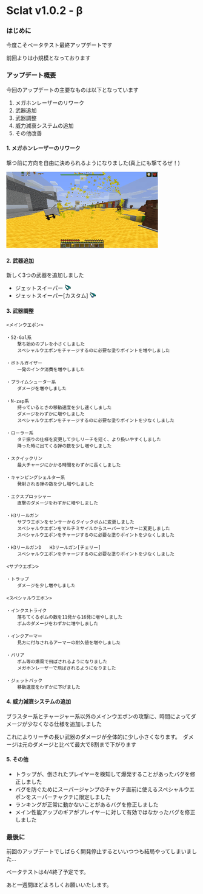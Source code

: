 # Sclat v1.0.2 - β


### はじめに
今度こそベータテスト最終アップデートです

前回よりは小規模となっております


### アップデート概要
今回のアップデートの主要なものは以下となっています

1. メガホンレーザーのリワーク
2. 武器追加
3. 武器調整
4. 威力減衰システムの追加
5. その他改善

#### **1. メガホンレーザーのリワーク**
撃つ前に方向を自由に決められるようになりました(真上にも撃てるぜ！)

![](mega.gif)


#### **2. 武器追加**
新しく3つの武器を追加しました
* ジェットスイーパー ![](jet.png)
* ジェットスイーパー[カスタム] ![](jetk.png)


#### **3. 武器調整**

```text
<メインウエポン>

・52-Gal系
    撃ち始めのブレを小さくしました
    スペシャルウエポンをチャージするのに必要な塗りポイントを増やしました

・ボトルガイザー
    一発のインク消費を増やしました

・プライムシューター系
    ダメージを増やしました

・N-zap系
    持っているときの移動速度を少し速くしました
    ダメージをわずかに増やしました
    スペシャルウエポンをチャージするのに必要な塗りポイントを少なくしました

・ローラー系
    タテ振りの仕様を変更して少しリーチを短く、より扱いやすくしました
    降った時に出てくる弾の数を少し増やしました

・スクイックリン
    最大チャージにかかる時間をわずかに長くしました

・キャンピングシェルター系
    発射される弾の数を少し増やしました

・エクスプロッシャー
    直撃のダメージをわずかに増やしました

・H3リールガン
    サブウエポンをセンサーからクイックボムに変更しました
    スペシャルウエポンをマルチミサイルからスーパーセンサーに変更しました
    スペシャルウエポンをチャージするのに必要な塗りポイントを少なくしました

・H3リールガンD   H3リールガン[チェリー]
    スペシャルウエポンをチャージするのに必要な塗りポイントを少なくしました

<サブウエポン>

・トラップ
    ダメージを少し増やしました

<スペシャルウエポン>

・インクストライク
    落ちてくるボムの数を11発から16発に増やしました
    ボムのダメージをわずかに増やしました

・インクアーマー
    見方に付与されるアーマーの耐久値を増やしました

・バリア
    ボム等の爆風で飛ばされるようになりました
    メガホンレーザーで飛ばされるようになりました

・ジェットパック
    移動速度をわずかに下げました
```

#### **4. 威力減衰システムの追加**
ブラスター系とチャージャー系以外のメインウエポンの攻撃に、時間によってダメージが少なくなる仕様を追加しました

これによりリーチの長い武器のダメージが全体的に少し小さくなります。　ダメージは元のダメージと比べて最大で8割まで下がります


#### **5. その他**
* トラップが、倒されたプレイヤーを検知して爆発することがあったバグを修正しました
* バグを防ぐためにスーパージャンプのチャクチ直前に使えるスペシャルウエポンをスーパーチャクチに限定しました
* ランキングが正常に動かないことがあるバグを修正しました
* メイン性能アップのギアがプレイヤーに対して有効ではなかったバグを修正しました


### 最後に
前回のアップデートでしばらく開発停止するといいつつも結局やってしまいました...

ベータテストは4/4終了予定です。

あと一週間ほどよろしくお願いいたします。